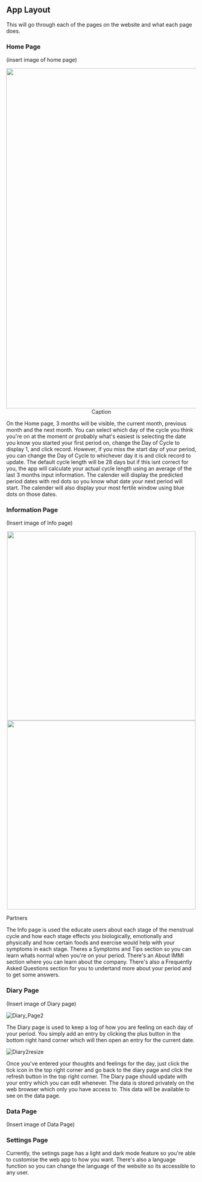## App Layout
This will go through each of the pages on the website and what each page does.

### Home Page
(insert image of home page)

<p align="center">
  <img width="900" src="https://github.com/Technology-for-the-Poorest-Billion/2024-IMMI/assets/99096826/df0dc2ae-28b3-404f-b6e9-13098267d19e">
  Caption
</p>

On the Home page, 3 months will be visible, the current month, previous month and the next month. You can select which day of the cycle you think you're on
at the moment or probably what's easiest is selecting the date you know you started your first period on, change the Day of Cycle to display 1, and
click record. However, if you miss the start day of your period, you can change the Day of Cycle to whichever day it is and click record to update.
The default cycle length will be 28 days but if this isnt correct for you, the app will calculate your actual cycle length using an average of the last 3 months 
input information. The calender will display the predicted period dates with red dots so you know what date your next period will start. The calender will also
display your most fertile window using blue dots on those dates.

### Information Page
(Insert image of Info page)

<p align="center">
  <img width="500" src="https://github.com/Technology-for-the-Poorest-Billion/2024-IMMI/assets/99096826/aae7794b-e4e4-47a2-afe1-fbee2dd7bd9b">
  <img width="500" src="https://github.com/Technology-for-the-Poorest-Billion/2024-IMMI/assets/99096826/41d70ee7-181a-4ed1-a327-1614171f8e9d">
  <figcaption>Partners</figcaption>
</p>

The Info page is used the educate users about each stage of the menstrual cycle and how each stage effects you biologically, emotionally and physically and how 
certain foods and exercise would help with your symptoms in each stage. Theres a Symptoms and Tips section so you can learn whats normal when you're on 
your period. There's an About IMMI section where you can learn about the company. There's also a Frequently Asked Questions section for you to undertand more about your period and to get some answers.

### Diary Page
(Insert image of Diary page)

![Diary_Page2](https://github.com/Technology-for-the-Poorest-Billion/2024-IMMI/assets/99096826/e9b31af1-5c65-4644-aa9d-2f264bd6328a)

The Diary page is used to keep a log of how you are feeling on each day of your period. You simply add an entry by clicking the plus button in the bottom right hand corner which will then open an entry for the 
current date. 

![Diary2resize](https://github.com/Technology-for-the-Poorest-Billion/2024-IMMI/assets/99096826/5c096145-73a7-4022-b187-aad0fc6b15c4)

Once you've entered your thoughts and feelings for the day, just click the tick icon in the top right corner and go back to the diary page and click the refresh button in the top right corner. The Diary page
should update with your entry which you can edit whenever. The data is stored privately on the web browser which only you have access to. This data will be available to see on the data page.

### Data Page
(Insert image of Data Page)


### Settings Page
Currently, the setings page has a light and dark mode feature so you're able to customise the web app to how you want. There's also a language function so you can change the language of the website so its
accessible to any user.

